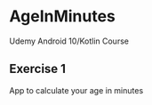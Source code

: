# AgeInMinutes
Udemy Android 10/Kotlin Course

## Exercise 1 

App to calculate your age in minutes

